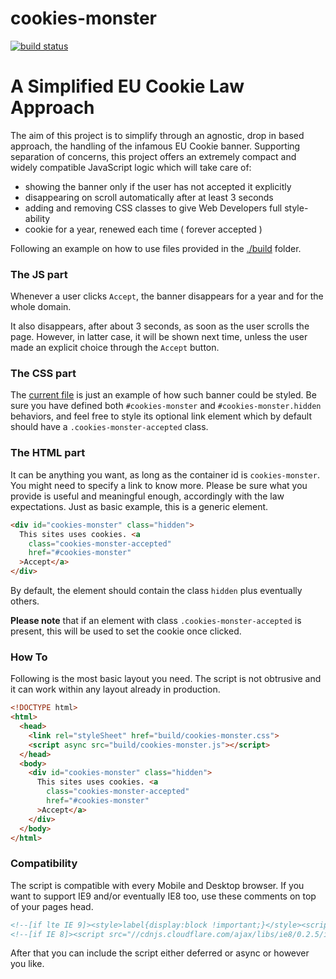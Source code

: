 cookies-monster
===============

[![build status](https://secure.travis-ci.org/WebReflection/cookies-monster.png)](http://travis-ci.org/WebReflection/cookies-monster)

# A Simplified EU Cookie Law Approach

The aim of this project is to simplify through an agnostic, drop in based approach, the handling of the infamous EU Cookie banner.
Supporting separation of concerns, this project offers an extremely compact and widely compatible JavaScript logic
which will take care of:

  * showing the banner only if the user has not accepted it explicitly
  * disappearing on scroll automatically after at least 3 seconds
  * adding and removing CSS classes to give Web Developers full style-ability
  * cookie for a year, renewed each time ( forever accepted )

Following an example on how to use files provided in the [./build](build/) folder.



### The JS part

Whenever a user clicks `Accept`, the banner disappears for a year and for the whole domain.

It also disappears, after about 3 seconds, as soon as the user scrolls the page.
However, in latter case, it will be shown next time, unless the user made an explicit choice through the `Accept` button.



### The CSS part

The [current file](src/cookies-monster.css) is just an example of how such banner could be styled.
Be sure you have defined both `#cookies-monster` and `#cookies-monster.hidden` behaviors, and feel free to style its optional link element which by default should have  a `.cookies-monster-accepted` class.



### The HTML part

It can be anything you want, as long as the container id is `cookies-monster`. You might need to specify a link to know more.
Please be sure what you provide is useful and meaningful enough, accordingly with the law expectations.
Just as basic example, this is a generic element.

```html
<div id="cookies-monster" class="hidden">
  This sites uses cookies. <a
    class="cookies-monster-accepted"
    href="#cookies-monster"
  >Accept</a>
</div>
```

By default, the element should contain the class `hidden` plus eventually others.

**Please note** that if an element with class `.cookies-monster-accepted` is present, this will be used to set the cookie once clicked.



### How To

Following is the most basic layout you need. The script is not obtrusive and it can work within any layout already in production.

```html
<!DOCTYPE html>
<html>
  <head>
    <link rel="styleSheet" href="build/cookies-monster.css">
    <script async src="build/cookies-monster.js"></script>
  </head>
  <body>
    <div id="cookies-monster" class="hidden">
      This sites uses cookies. <a
        class="cookies-monster-accepted"
        href="#cookies-monster"
      >Accept</a>
    </div>
  </body>
</html>
```




### Compatibility

The script is compatible with every Mobile and Desktop browser.
If you want to support IE9 and/or eventually IE8 too, use these comments on top of your pages head.

```html
<!--[if lte IE 9]><style>label{display:block !important;}</style><script>(function(f){window.setTimeout=f(window.setTimeout);window.setInterval=f(window.setInterval)})(function(f){return function(c,t){var a=[].slice.call(arguments,2);return f(function(){c.apply(this,a)},t)}});</script><![endif]-->
<!--[if IE 8]><script src="//cdnjs.cloudflare.com/ajax/libs/ie8/0.2.5/ie8.js"></script><![endif]-->
```

After that you can include the script either deferred or async or however you like.
